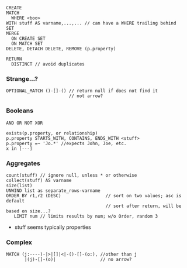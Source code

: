 
```cypher
CREATE
MATCH
  WHERE <boo>
WITH stuff AS varname,...,... // can have a WHERE trailing behind
SET
MERGE
  ON CREATE SET
  ON MATCH SET
DELETE, DETACH DELETE, REMOVE (p.property)

RETURN
  DISTINCT // avoid duplicates
```
### Strange...?

```cypher
OPTIONAL_MATCH ()-[]-() // return null if does not find it 
                        // not arrow?

```

### Booleans
``` cypher
AND OR NOT XOR

exists(p.property, or relationship)
p.property STARTS_WITH, CONTAINS, ENDS_WITH <stuff>
p.property =~ 'Jo.*' //expects John, Joe, etc.
x in [---]
```

### Aggregates
```
count(stuff) // ignore null, unless * or otherwise
collect(stuff) AS varname
size(list)
UNWIND list as separate_rows-varname
ORDER BY r1,r2 (DESC)                 // sort on two values; asc is default
                                      // sort after return, will be based on size...?
   LIMIT num // limits results by num; w/o Order, random 3
```

* stuff seems typically properties

### Complex

```cypher
MATCH (j:----)-|>|[]|<|-()-[]-(o:), //other than j
       |(j)-[]-(o)|                 // no arrow?
```

